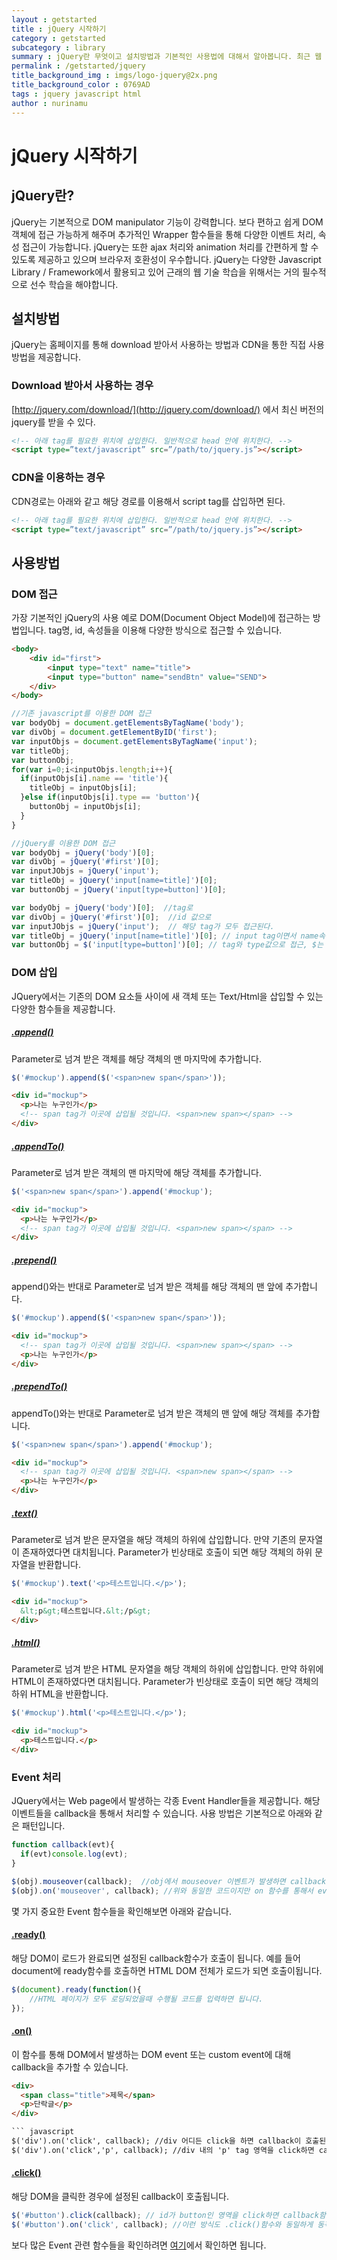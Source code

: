 ```yaml
---
layout : getstarted
title : jQuery 시작하기
category : getstarted
subcategory : library
summary : jQuery란 무엇이고 설치방법과 기본적인 사용법에 대해서 알아봅니다. 최근 웹 어플리케이션 개발할때 필수적으로 사용하는 라이브러리이니 만큼 익숙해지는 것이 좋습니다.
permalink : /getstarted/jquery
title_background_img : imgs/logo-jquery@2x.png
title_background_color : 0769AD
tags : jquery javascript html
author : nurinamu
---
```


# jQuery 시작하기

## jQuery란?
jQuery는 기본적으로 DOM manipulator 기능이 강력합니다. 보다 편하고 쉽게 DOM 객체에 접근 가능하게 해주며 추가적인 Wrapper 함수들을 통해 다양한 이벤트 처리, 속성 접근이 가능합니다.
jQuery는 또한 ajax 처리와 animation 처리를 간편하게 할 수 있도록 제공하고 있으며 브라우저 호환성이 우수합니다. jQuery는 다양한 Javascript Library / Framework에서 활용되고 있어 근래의 웹 기술 학습을 위해서는 거의 필수적으로 선수 학습을 해야합니다.

## 설치방법

jQuery는 홈페이지를 통해 download 받아서 사용하는 방법과 CDN을 통한 직접 사용 방법을 제공합니다.

### Download 받아서 사용하는 경우

[http://jquery.com/download/](http://jquery.com/download/) 에서 최신 버전의 jquery를 받을 수 있다.

``` html
<!-- 아래 tag를 필요한 위치에 삽입한다. 일반적으로 head 안에 위치한다. -->
<script type=”text/javascript” src=”/path/to/jquery.js”></script>
```

### CDN을 이용하는 경우

CDN경로는 아래와 같고 해당 경로를 이용해서 script tag를 삽입하면 된다.

``` html
<!-- 아래 tag를 필요한 위치에 삽입한다. 일반적으로 head 안에 위치한다. -->
<script type=”text/javascript” src=”/path/to/jquery.js”></script>
```

## 사용방법

### DOM 접근
가장 기본적인 jQuery의 사용 예로 DOM(Document Object Model)에 접근하는 방법입니다.
tag명, id, 속성들을 이용해 다양한 방식으로 접근할 수 있습니다.

``` html
<body>
    <div id="first">
        <input type="text" name="title">
        <input type="button" name="sendBtn" value="SEND">
    </div>
</body>
```

``` javascript
//기존 javascript를 이용한 DOM 접근
var bodyObj = document.getElementsByTagName('body');
var divObj = document.getElementByID('first');
var inputObjs = document.getElementsByTagName('input');
var titleObj;
var buttonObj;
for(var i=0;i<inputObjs.length;i++){
  if(inputObjs[i].name == 'title'){
    titleObj = inputObjs[i];
  }else if(inputObjs[i].type == 'button'){
    buttonObj = inputObjs[i];
  }
}

//jQuery를 이용한 DOM 접근
var bodyObj = jQuery('body')[0];
var divObj = jQuery('#first')[0];
var inputJObjs = jQuery('input');
var titleObj = jQuery('input[name=title]')[0];
var buttonObj = jQuery('input[type=button]')[0];

var bodyObj = jQuery('body')[0];  //tag로
var divObj = jQuery('#first')[0];  //id 값으로
var inputJObjs = jQuery('input');  // 해당 tag가 모두 접근된다.
var titleObj = jQuery('input[name=title]')[0]; // input tag이면서 name속성값이 title인 DOM에 접근
var buttonObj = $('input[type=button]')[0]; // tag와 type값으로 접근, $는 jQuery의 축약지시자이다.
```

### DOM 삽입
JQuery에서는 기존의 DOM 요소들 사이에 새 객체 또는 Text/Html을 삽입할 수 있는 다양한 함수들을 제공합니다.

##### [.append()](http://api.jquery.com/append)
Parameter로 넘겨 받은 객체를 해당 객체의 맨 마지막에 추가합니다.

``` javascript
$('#mockup').append($('<span>new span</span>'));
```

``` html
<div id="mockup">
  <p>나는 누구인가</p>
  <!-- span tag가 이곳에 삽입될 것입니다. <span>new span></span> -->
</div>
```

##### [.appendTo()](http://api.jquery.com/appendTo)
Parameter로 넘겨 받은 객체의 맨 마지막에 해당 객체를 추가합니다.

``` javascript
$('<span>new span</span>').append('#mockup');
```

``` html
<div id="mockup">
  <p>나는 누구인가</p>
  <!-- span tag가 이곳에 삽입될 것입니다. <span>new span></span> -->
</div>
```


##### [.prepend()](http://api.jquery.com/prepend)
append()와는 반대로 Parameter로 넘겨 받은 객체를 해당 객체의 맨 앞에 추가합니다.

``` javascript
$('#mockup').append($('<span>new span</span>'));
```

``` html
<div id="mockup">
  <!-- span tag가 이곳에 삽입될 것입니다. <span>new span></span> -->
  <p>나는 누구인가</p>  
</div>
```

##### [.prependTo()](http://api.jquery.com/prependTo)
appendTo()와는 반대로 Parameter로 넘겨 받은 객체의 맨 앞에 해당 객체를 추가합니다.

``` javascript
$('<span>new span</span>').append('#mockup');
```

``` html
<div id="mockup">
  <!-- span tag가 이곳에 삽입될 것입니다. <span>new span></span> -->
  <p>나는 누구인가</p>
</div>
```

##### [.text()](http://api.jquery.com/text)
Parameter로 넘겨 받은 문자열을 해당 객체의 하위에 삽입합니다. 만약 기존의 문자열이 존재하였다면 대치됩니다.
Parameter가 빈상태로 호출이 되면 해당 객체의 하위 문자열을 반환합니다.

``` javascript
$('#mockup').text('<p>테스트입니다.</p>');
```

``` html
<div id="mockup">
  &lt;p&gt;테스트입니다.&lt;/p&gt;
</div>
```

##### [.html()](http://api.jquery.com/html)
Parameter로 넘겨 받은 HTML 문자열을 해당 객체의 하위에 삽입합니다. 만약 하위에 HTML이 존재하였다면 대치됩니다.
Parameter가 빈상태로 호출이 되면 해당 객체의 하위 HTML을 반환합니다.

``` javascript
$('#mockup').html('<p>테스트입니다.</p>');
```

``` html
<div id="mockup">
  <p>테스트입니다.</p>
</div>
```

### Event 처리
JQuery에서는 Web page에서 발생하는 각종 Event Handler들을 제공합니다.
해당 이벤트들을 callback을 통해서 처리할 수 있습니다. 사용 방법은 기본적으로 아래와 같은 패턴입니다.

``` javascript
function callback(evt){
  if(evt)console.log(evt);
}

$(obj).mouseover(callback);  //obj에서 mouseover 이벤트가 발생하면 callback함수가 호출됩니다.
$(obj).on('mouseover', callback); //위와 동일한 코드이지만 on 함수를 통해서 event 명을 문자열로 처리할 수 있습니다.
```

몇 가지 중요한 Event 함수들을 확인해보면 아래와 같습니다.

#### [.ready()](http://api.jquery.com/ready/)
해당 DOM이 로드가 완료되면 설정된 callback함수가 호출이 됩니다. 예를 들어 document에 ready함수를 호출하면 HTML DOM 전체가 로드가 되면 호출이됩니다.

``` javascript
$(document).ready(function(){
    //HTML 페이지가 모두 로딩되었을때 수행될 코드를 입력하면 됩니다.
});
```

#### [.on()](http://api.jquery.com/on/)
이 함수를 통해 DOM에서 발생하는 DOM event 또는 custom event에 대해 callback을 추가할 수 있습니다.

``` html
<div>
  <span class="title">제목</span>
  <p>단락글</p>
</div>

``` javascript
$('div').on('click', callback); //div 어디든 click을 하면 callback이 호출된다.
$('div').on('click','p', callback); //div 내의 'p' tag 영역을 click하면 callback이 호출된다.
```

#### [.click()](http://api.jquery.com/click/)
해당 DOM을 클릭한 경우에 설정된 callback이 호출됩니다.

``` javascript
$('#button').click(callback); // id가 button인 영역을 click하면 callback함수가 호출된다.
$('#button').on('click', callback); //이런 방식도 .click()함수와 동일하게 동작한다.
```

보다 많은 Event 관련 함수들을 확인하려면 [여기](http://api.jquery.com/category/events/)에서 확인하면 됩니다.
